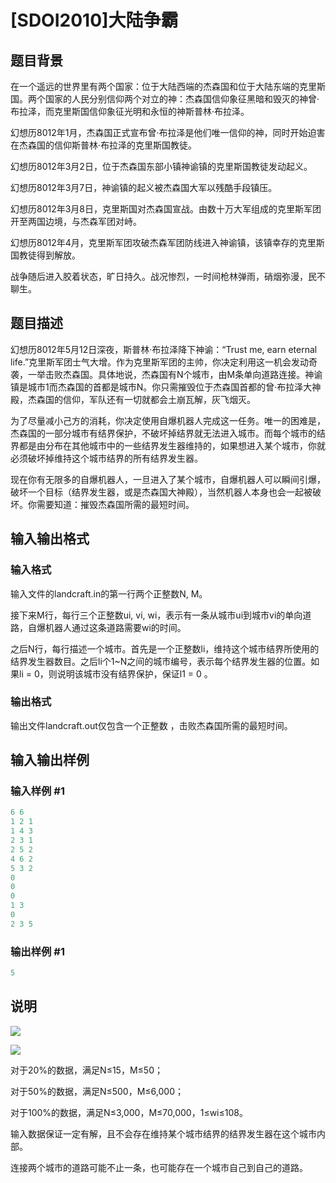 # [SDOI2010]大陆争霸

## 题目背景

在一个遥远的世界里有两个国家：位于大陆西端的杰森国和位于大陆东端的克里斯国。两个国家的人民分别信仰两个对立的神：杰森国信仰象征黑暗和毁灭的神曾·布拉泽，而克里斯国信仰象征光明和永恒的神斯普林·布拉泽。

幻想历8012年1月，杰森国正式宣布曾·布拉泽是他们唯一信仰的神，同时开始迫害在杰森国的信仰斯普林·布拉泽的克里斯国教徒。

幻想历8012年3月2日，位于杰森国东部小镇神谕镇的克里斯国教徒发动起义。

幻想历8012年3月7日，神谕镇的起义被杰森国大军以残酷手段镇压。

幻想历8012年3月8日，克里斯国对杰森国宣战。由数十万大军组成的克里斯军团开至两国边境，与杰森军团对峙。

幻想历8012年4月，克里斯军团攻破杰森军团防线进入神谕镇，该镇幸存的克里斯国教徒得到解放。

战争随后进入胶着状态，旷日持久。战况惨烈，一时间枪林弹雨，硝烟弥漫，民不聊生。

## 题目描述

幻想历8012年5月12日深夜，斯普林·布拉泽降下神谕：“Trust me, earn eternal life.”克里斯军团士气大增。作为克里斯军团的主帅，你决定利用这一机会发动奇袭，一举击败杰森国。具体地说，杰森国有N个城市，由M条单向道路连接。神谕镇是城市1而杰森国的首都是城市N。你只需摧毁位于杰森国首都的曾·布拉泽大神殿，杰森国的信仰，军队还有一切就都会土崩瓦解，灰飞烟灭。

为了尽量减小己方的消耗，你决定使用自爆机器人完成这一任务。唯一的困难是，杰森国的一部分城市有结界保护，不破坏掉结界就无法进入城市。而每个城市的结界都是由分布在其他城市中的一些结界发生器维持的，如果想进入某个城市，你就必须破坏掉维持这个城市结界的所有结界发生器。

现在你有无限多的自爆机器人，一旦进入了某个城市，自爆机器人可以瞬间引爆，破坏一个目标（结界发生器，或是杰森国大神殿），当然机器人本身也会一起被破坏。你需要知道：摧毁杰森国所需的最短时间。

## 输入输出格式

### 输入格式

输入文件的landcraft.in的第一行两个正整数N, M。

接下来M行，每行三个正整数ui, vi, wi，表示有一条从城市ui到城市vi的单向道路，自爆机器人通过这条道路需要wi的时间。

之后N行，每行描述一个城市。首先是一个正整数li，维持这个城市结界所使用的结界发生器数目。之后li个1~N之间的城市编号，表示每个结界发生器的位置。如果li = 0，则说明该城市没有结界保护，保证l1 = 0 。

### 输出格式

输出文件landcraft.out仅包含一个正整数 ，击败杰森国所需的最短时间。

## 输入输出样例

### 输入样例 #1

```cpp
6 6
1 2 1
1 4 3
2 3 1
2 5 2
4 6 2
5 3 2
0
0
0
1 3
0
2 3 5
```


### 输出样例 #1

```cpp
5
```


## 说明

 ![](https://cdn.luogu.com.cn/upload/pic/1590.png)

![](https://cdn.luogu.com.cn/upload/pic/1591.png)

对于20%的数据，满足N≤15，M≤50；

对于50%的数据，满足N≤500，M≤6,000；

对于100%的数据，满足N≤3,000，M≤70,000，1≤wi≤108。

输入数据保证一定有解，且不会存在维持某个城市结界的结界发生器在这个城市内部。

连接两个城市的道路可能不止一条，也可能存在一个城市自己到自己的道路。

